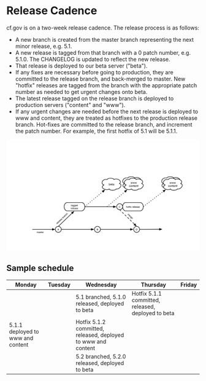 # Release Cadence

cf.gov is on a two-week release cadence. The release process is as follows:

- A new branch is created from the master branch representing the next minor release, e.g. 5.1. 
- A new release is tagged from that branch with a 0 patch number, e.g. 5.1.0. The CHANGELOG is updated to reflect the new release.
- That release is deployed to our beta server ("beta").
- If any fixes are necessary before going to production, they are committed to the release branch, and back-merged to master. New "hotfix" releases are tagged from the branch with the appropriate patch number as needed to get urgent changes onto beta.
- The latest release tagged on the release branch is deployed to production servers ("content" and "www"). 
- If any urgent changes are needed before the next release is deployed to www and content, they are treated as hotfixes to the production release branch. Hot-fixes are committed to the release branch, and increment the patch number. For example, the first hotfix of 5.1 will be 5.1.1.

![Release cadence](img/release-cadence.png)

## Sample schedule

Monday | Tuesday | Wednesday | Thursday | Friday
------ | ------- | --------- | -------- | ------
| | | 5.1 branched, 5.1.0 released, deployed to beta | Hotfix 5.1.1 committed, released, deployed to beta |
| 5.1.1 deployed to www and content | | Hotfix 5.1.2 committed, released, deployed to www and content | | |
| | | 5.2 branched, 5.2.0 released, deployed to beta |
